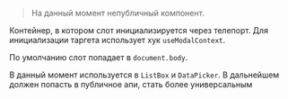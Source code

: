 > На данный момент непубличный компонент.

Контейнер, в котором слот инициализируется через
телепорт. Для инициализации таргета использует хук `useModalContext`.

По умолчанию слот попадает в `document.body`.

В данный момент используется в `ListBox` и `DataPicker`. В дальнейшем должен попасть в публичное апи, стать более
универсальным
